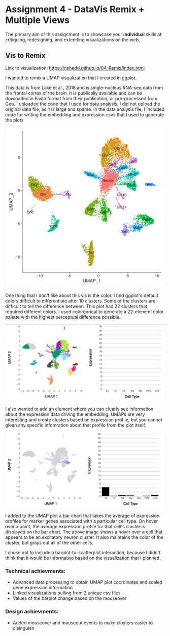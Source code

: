 Assignment 4 - DataVis Remix + Multiple Views
===

The primary aim of this assignment is to showcase your **individual** skills at critiquing, redesigning, and extending visualizations on the web.

## Vis to Remix

Link to visualization:
https://nshedd.github.io/04-Remix/index.html

I wanted to remix a UMAP visualization that I created in ggplot.

This data is from Lake et al., 2018 and is single-nucleus RNA-seq data from the frontal cortex of the brain. It is publically available and can be dowloaded in Fasta format from their publication, or pre-processed from Geo.
I uploaded the code that I used for data analysis. I did not upload the original data file, as it is large and sparse. In the data analysis file, I included code for writing the embedding and expression csvs that I used to generate the plots

![orig](photos/orig_vis.png)

One thing that I don't like about this vis is the color. I find ggplot's default colors difficult to differentiate after 10 clusters. Some of the clusters are difficult to tell the difference between. This plot had 22 clusters that required different colors. I used colorgorical to generate a 22-element color palette with the highest perceptual difference possible.

![plot1](photos/nohover.png)

I also wanted to add an element where you can clearly see information about the expression data driving the embedding. UMAPs are very interesting and create clusters based on expression profile, but you cannot glean any specific infomration about that profile from the plot itself.

![plot2](photos/exhover.png)

I added to the UMAP plot a bar chart that takes the average of expression profiles for marker genes associated with a particular cell type. On hover over a point, the average expression profile for that cell's cluster is displayed on the bar chart. The above image shows a hover over a cell that appears to be an excitatory neuron cluster. It also maintains the color of the cluster, but grays out all of the other cells.

I chose not to include a barplot-to-scatterplot interaction, because I didn't think that it would be informative based on the visualization that I planned.

### Technical achievments:
  - Advanced data processing to obtain UMAP plot coordinates and scaled gene expression information
  - Linked visualizations pulling from 2 unique csv files
  - Values of the barplot change based on the mouseover

### Design achievments:
  - Added mouseover and mouseout events to make clusters easier to disinguish
